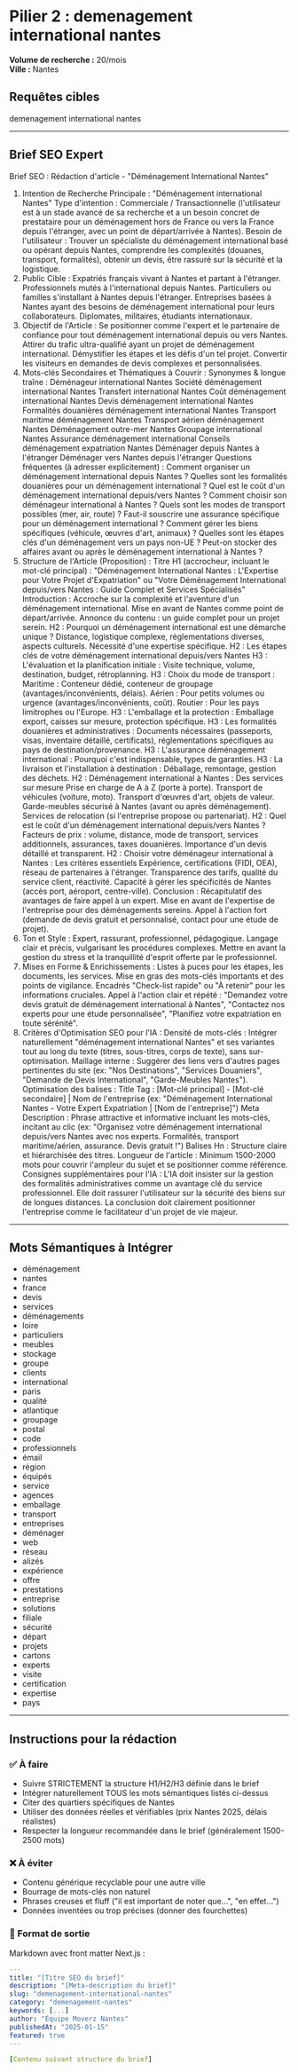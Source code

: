 # Pilier 2 : demenagement international nantes

**Volume de recherche :** 20/mois  
**Ville :** Nantes

## Requêtes cibles

demenagement international nantes

---

## Brief SEO Expert

Brief SEO : Rédaction d'article - "Déménagement International Nantes"
1. Intention de Recherche Principale :
"Déménagement international Nantes"
Type d'intention : Commerciale / Transactionnelle (l'utilisateur est à un stade avancé de sa recherche et a un besoin concret de prestataire pour un déménagement hors de France ou vers la France depuis l'étranger, avec un point de départ/arrivée à Nantes).
Besoin de l'utilisateur : Trouver un spécialiste du déménagement international basé ou opérant depuis Nantes, comprendre les complexités (douanes, transport, formalités), obtenir un devis, être rassuré sur la sécurité et la logistique.
2. Public Cible :
Expatriés français vivant à Nantes et partant à l'étranger.
Professionnels mutés à l'international depuis Nantes.
Particuliers ou familles s'installant à Nantes depuis l'étranger.
Entreprises basées à Nantes ayant des besoins de déménagement international pour leurs collaborateurs.
Diplomates, militaires, étudiants internationaux.
3. Objectif de l'Article :
Se positionner comme l'expert et le partenaire de confiance pour tout déménagement international depuis ou vers Nantes.
Attirer du trafic ultra-qualifié ayant un projet de déménagement international.
Démystifier les étapes et les défis d'un tel projet.
Convertir les visiteurs en demandes de devis complexes et personnalisées.
4. Mots-clés Secondaires et Thématiques à Couvrir :
Synonymes & longue traîne :
Déménageur international Nantes
Société déménagement international Nantes
Transfert international Nantes
Coût déménagement international Nantes
Devis déménagement international Nantes
Formalités douanières déménagement international Nantes
Transport maritime déménagement Nantes
Transport aérien déménagement Nantes
Déménagement outre-mer Nantes
Groupage international Nantes
Assurance déménagement international
Conseils déménagement expatriation Nantes
Déménager depuis Nantes à l'étranger
Déménager vers Nantes depuis l'étranger
Questions fréquentes (à adresser explicitement) :
Comment organiser un déménagement international depuis Nantes ?
Quelles sont les formalités douanières pour un déménagement international ?
Quel est le coût d'un déménagement international depuis/vers Nantes ?
Comment choisir son déménageur international à Nantes ?
Quels sont les modes de transport possibles (mer, air, route) ?
Faut-il souscrire une assurance spécifique pour un déménagement international ?
Comment gérer les biens spécifiques (véhicule, œuvres d'art, animaux) ?
Quelles sont les étapes clés d'un déménagement vers un pays non-UE ?
Peut-on stocker des affaires avant ou après le déménagement international à Nantes ?
5. Structure de l'Article (Proposition) :
Titre H1 (accrocheur, incluant le mot-clé principal) : "Déménagement International Nantes : L'Expertise pour Votre Projet d'Expatriation" ou "Votre Déménagement International depuis/vers Nantes : Guide Complet et Services Spécialisés"
Introduction :
Accroche sur la complexité et l'aventure d'un déménagement international.
Mise en avant de Nantes comme point de départ/arrivée.
Annonce du contenu : un guide complet pour un projet serein.
H2 : Pourquoi un déménagement international est une démarche unique ?
Distance, logistique complexe, réglementations diverses, aspects culturels.
Nécessité d'une expertise spécifique.
H2 : Les étapes clés de votre déménagement international depuis/vers Nantes
H3 : L'évaluation et la planification initiale : Visite technique, volume, destination, budget, rétroplanning.
H3 : Choix du mode de transport :
Maritime : Conteneur dédié, conteneur de groupage (avantages/inconvénients, délais).
Aérien : Pour petits volumes ou urgence (avantages/inconvénients, coût).
Routier : Pour les pays limitrophes ou l'Europe.
H3 : L'emballage et la protection : Emballage export, caisses sur mesure, protection spécifique.
H3 : Les formalités douanières et administratives : Documents nécessaires (passeports, visas, inventaire détaillé, certificats), réglementations spécifiques au pays de destination/provenance.
H3 : L'assurance déménagement international : Pourquoi c'est indispensable, types de garanties.
H3 : La livraison et l'installation à destination : Déballage, remontage, gestion des déchets.
H2 : Déménagement international à Nantes : Des services sur mesure
Prise en charge de A à Z (porte à porte).
Transport de véhicules (voiture, moto).
Transport d'œuvres d'art, objets de valeur.
Garde-meubles sécurisé à Nantes (avant ou après déménagement).
Services de relocation (si l'entreprise propose ou partenariat).
H2 : Quel est le coût d'un déménagement international depuis/vers Nantes ?
Facteurs de prix : volume, distance, mode de transport, services additionnels, assurances, taxes douanières.
Importance d'un devis détaillé et transparent.
H2 : Choisir votre déménageur international à Nantes : Les critères essentiels
Expérience, certifications (FIDI, OEA), réseau de partenaires à l'étranger.
Transparence des tarifs, qualité du service client, réactivité.
Capacité à gérer les spécificités de Nantes (accès port, aéroport, centre-ville).
Conclusion :
Récapitulatif des avantages de faire appel à un expert.
Mise en avant de l'expertise de l'entreprise pour des déménagements sereins.
Appel à l'action fort (demande de devis gratuit et personnalisé, contact pour une étude de projet).
6. Ton et Style :
Expert, rassurant, professionnel, pédagogique.
Langage clair et précis, vulgarisant les procédures complexes.
Mettre en avant la gestion du stress et la tranquillité d'esprit offerte par le professionnel.
7. Mises en Forme & Enrichissements :
Listes à puces pour les étapes, les documents, les services.
Mise en gras des mots-clés importants et des points de vigilance.
Encadrés "Check-list rapide" ou "À retenir" pour les informations cruciales.
Appel à l'action clair et répété : "Demandez votre devis gratuit de déménagement international à Nantes", "Contactez nos experts pour une étude personnalisée", "Planifiez votre expatriation en toute sérénité".
8. Critères d'Optimisation SEO pour l'IA :
Densité de mots-clés : Intégrer naturellement "déménagement international Nantes" et ses variantes tout au long du texte (titres, sous-titres, corps de texte), sans sur-optimisation.
Maillage interne : Suggérer des liens vers d'autres pages pertinentes du site (ex: "Nos Destinations", "Services Douaniers", "Demande de Devis International", "Garde-Meubles Nantes").
Optimisation des balises :
Title Tag : [Mot-clé principal] - [Mot-clé secondaire] | Nom de l'entreprise (ex: "Déménagement International Nantes - Votre Expert Expatriation | [Nom de l'entreprise]")
Meta Description : Phrase attractive et informative incluant les mots-clés, incitant au clic (ex: "Organisez votre déménagement international depuis/vers Nantes avec nos experts. Formalités, transport maritime/aérien, assurance. Devis gratuit !")
Balises Hn : Structure claire et hiérarchisée des titres.
Longueur de l'article : Minimum 1500-2000 mots pour couvrir l'ampleur du sujet et se positionner comme référence.
Consignes supplémentaires pour l'IA :
L'IA doit insister sur la gestion des formalités administratives comme un avantage clé du service professionnel.
Elle doit rassurer l'utilisateur sur la sécurité des biens sur de longues distances.
La conclusion doit clairement positionner l'entreprise comme le facilitateur d'un projet de vie majeur.

---

## Mots Sémantiques à Intégrer

- déménagement
- nantes
- france
- devis
- services
- déménagements
- loire
- particuliers
- meubles
- stockage
- groupe
- clients
- international
- paris
- qualité
- atlantique
- groupage
- postal
- code
- professionnels
- émail
- région
- équipés
- service
- agences
- emballage
- transport
- entreprises
- déménager
- web
- réseau
- alizés
- expérience
- offre
- prestations
- entreprise
- solutions
- filiale
- sécurité
- départ
- projets
- cartons
- experts
- visite
- certification
- expertise
- pays

---

## Instructions pour la rédaction

### ✅ À faire
- Suivre STRICTEMENT la structure H1/H2/H3 définie dans le brief
- Intégrer naturellement TOUS les mots sémantiques listés ci-dessus
- Citer des quartiers spécifiques de Nantes
- Utiliser des données réelles et vérifiables (prix Nantes 2025, délais réalistes)
- Respecter la longueur recommandée dans le brief (généralement 1500-2500 mots)

### ❌ À éviter
- Contenu générique recyclable pour une autre ville
- Bourrage de mots-clés non naturel
- Phrases creuses et fluff ("il est important de noter que...", "en effet...")
- Données inventées ou trop précises (donner des fourchettes)

### 🎯 Format de sortie
Markdown avec front matter Next.js :

```yaml
---
title: "[Titre SEO du brief]"
description: "[Meta-description du brief]"
slug: "demenagement-international-nantes"
category: "demenagement-nantes"
keywords: [...]
author: "Équipe Moverz Nantes"
publishedAt: "2025-01-15"
featured: true
---

[Contenu suivant structure du brief]
```
